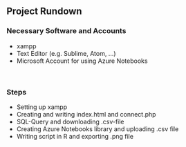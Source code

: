<h2>Project Rundown </h2>

<h3>Necessary Software and Accounts</h3>
<ul>
  <li>xampp</li>
  <li>Text Editor (e.g. Sublime, Atom, ...)</li>
  <li>Microsoft Account for using Azure Notebooks</li>
</ul>

<br>

<h3>Steps</h3>
<ul>
  <li>Setting up xampp</li>
  <li>Creating and writing index.html and connect.php</li>
  <li>SQL-Query and downloading .csv-file</li>
  <li>Creating Azure Notebooks library and uploading .csv file</li>
  <li>Writing script in R and exporting .png file</li>
</ul>
